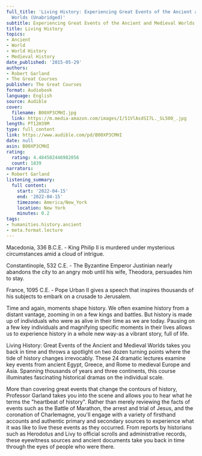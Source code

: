```yaml
---
full_title: 'Living History: Experiencing Great Events of the Ancient and Medieval
  Worlds (Unabridged)'
subtitle: Experiencing Great Events of the Ancient and Medieval Worlds (Unabridged)
title: Living History
topics:
- Ancient
- World
- World History
- Medieval History
date_published: '2015-05-29'
authors:
- Robert Garland
- The Great Courses
publisher: The Great Courses
format: Audiobook
language: English
source: Audible
cover:
  filename: B00XP3CMHI.jpg
  link: https://m.media-amazon.com/images/I/51VlAsdSI7L._SL500_.jpg
length: PT12H39M
type: full_content
link: https://www.audible.com/pd/B00XP3CMHI
date: null
asin: B00XP3CMHI
rating:
  rating: 4.484502446982056
  count: 1839
narrators:
- Robert Garland
listening_summary:
  full content:
    start: '2022-04-15'
    end: '2022-04-15'
    timezone: America/New_York
    location: New York
    minutes: 0.2
tags:
- humanities.history.ancient
- meta.format.lecture
---
```

Macedonia, 336 B.C.E. - King Philip II is murdered under mysterious circumstances amid a cloud of intrigue.

Constantinople, 532 C.E. - The Byzantine Emperor Justinian nearly abandons the city to an angry mob until his wife, Theodora, persuades him to stay.

France, 1095 C.E. - Pope Urban II gives a speech that inspires thousands of his subjects to embark on a crusade to Jerusalem.

Time and again, moments shape history. We often examine history from a distant vantage, zooming in on a few kings and battles. But history is made up of individuals who were as alive in their time as we are today. Pausing on a few key individuals and magnifying specific moments in their lives allows us to experience history in a whole new way-as a vibrant story, full of life.

Living History: Great Events of the Ancient and Medieval Worlds takes you back in time and throws a spotlight on two dozen turning points where the tide of history changes irrevocably. These 24 dramatic lectures examine key events from ancient Egypt, Greece, and Rome to medieval Europe and Asia. Spanning thousands of years and three continents, this course illuminates fascinating historical dramas on the individual scale.

More than covering great events that change the contours of history, Professor Garland takes you into the scene and allows you to hear what he terms the "heartbeat of history". Rather than merely reviewing the facts of events such as the Battle of Marathon, the arrest and trial of Jesus, and the coronation of Charlemagne, you'll engage with a variety of firsthand accounts and authentic primary and secondary sources to experience what it was like to live these events as they occurred. From reports by historians such as Herodotus and Livy to official scrolls and administrative records, these eyewitness sources and ancient documents take you back in time through the eyes of people who were there.


